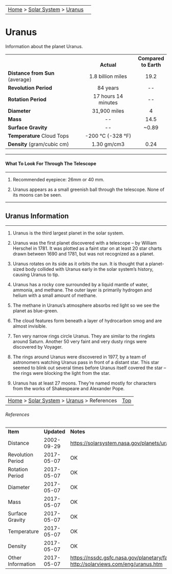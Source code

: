 <script src="/js/whatsup.js"></script>
<script type="text/javascript">
	var objectName ="Uranus"
	var objectDesc ="7th Planet from the Sun<br/>It's pronounced: YOOR-un-us"
	var objectImage="uranus.jpg"
</script>

|    |    |
|:---|---:|
|[Home](/notes/#object-notes) > [Solar System](/notes/#solar-system) > [Uranus](#uranus) | <div id=whatsup></div> |

# Uranus

Information about the planet Uranus.

|  |  |  |
|---|:--:|:--:|
|  |<br/>**Actual**|**Compared<br/>to Earth**|
|**Distance from Sun** (average)| 1.8 billion miles | 19.2 |
|**Revolution Period**| 84 years | -- |
|**Rotation Period**| 17 hours 14 minutes | -- |
|**Diameter**| 31,900 miles | 4 |
|**Mass**| -- | 14.5 |
|**Surface Gravity**| -- | ~0.89 |
|**Temperature** Cloud Tops| -200 &deg;C (-328 &deg;F)|  |
|**Density** (gram/cubic cm)|1.30 gm/cm3| 0.24|

---
#### What To Look For Through The Telescope
---

1.	Recommended eyepiece: 26mm or 40 mm.

2.	Uranus appears as a small greenish ball through the telescope.  None of its moons can be seen.

---
## Uranus Information
---

1.	Uranus is the third largest planet in the solar system.

2.	Uranus was the first planet discovered with a telescope – by William Herschel in 1781.  It was plotted as a faint star on at least 20 star charts drawn between 1690 and 1781, but was not recognized as a planet.

3.	Uranus rotates on its side as it orbits the sun.  It is thought that a planet-sized body collided with Uranus early in the solar system’s history, causing Uranus to tip.

4.	Uranus has a rocky core surrounded by a liquid mantle of water, ammonia, and methane.  The outer layer is primarily hydrogen and helium with a small amount of methane.

5.	The methane in Uranus’s atmosphere absorbs red light so we see the planet as blue-green.

6.	The cloud features form beneath a layer of hydrocarbon smog and are almost invisible.

7.	Ten very narrow rings circle Uranus.  They are similar to the ringlets around Saturn.  Another 50 very faint and very dusty rings were discovered by Voyager.
   
8.	The rings around Uranus were discovered in 1977, by a team of astronomers watching Uranus pass in front of a distant star.  This star seemed to blink out several times before Uranus itself covered the star – the rings were blocking the light from the star.

9.	Uranus has at least 27 moons.  They’re named mostly for characters from the works of Shakespeare and Alexander Pope.

|    |    |
|:---|---:|
|[Home](/notes/#object-notes) > [Solar System](/notes/#solar-system) > [Uranus](#uranus) > References |[Top](#uranus)|

###### References
|   |   |   |
|---|---|---|
|**Item**|**Updated**|**Notes**|
|Distance|2002-09-29|<https://solarsystem.nasa.gov/planets/uranus/facts>|
|Revolution Period|2017-05-07|OK|
|Rotation Period|2017-05-07|OK|
|Diameter|2017-05-07|OK|
|Mass|2017-05-07|OK|
|Surface Gravity|2017-05-07|OK|
|Temperature|2017-05-07|OK|
|Density|2017-05-07|OK|
|Other Information|2017-05-07|<https://nssdc.gsfc.nasa.gov/planetary/factsheet/uranusfact.html><br/><http://solarviews.com/eng/uranus.htm>|
